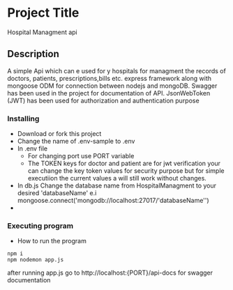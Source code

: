 # Project Title

Hospital Managment api

## Description

A simple Api which can e used for y hospitals for managment the records of doctors, patients, prescriptions,bills etc.
express framework along with mongoose ODM for connection between nodejs and mongoDB.
Swagger has been used in the project for documentation of API.
JsonWebToken (JWT) has been used for authorization and authentication purpose





### Installing

- Download or fork this project
- Change the name of .env-sample to .env
- In .env file
   - For changing port use PORT variable 
   - The TOKEN keys for doctor and patient are for jwt verification  your can change the key token values for security purpose but for simple executiion the current values a will still work without changes.
- In db.js
  Change the database name from HospitalManagment to your desired 'databaseName'
   e.i mongoose.connect('mongodb://localhost:27017/'databaseName'')
- 

### Executing program

- How to run the program

```
npm i
npm nodemon app.js
```

after running app.js go to http://localhost:{PORT}/api-docs for swagger documentation
